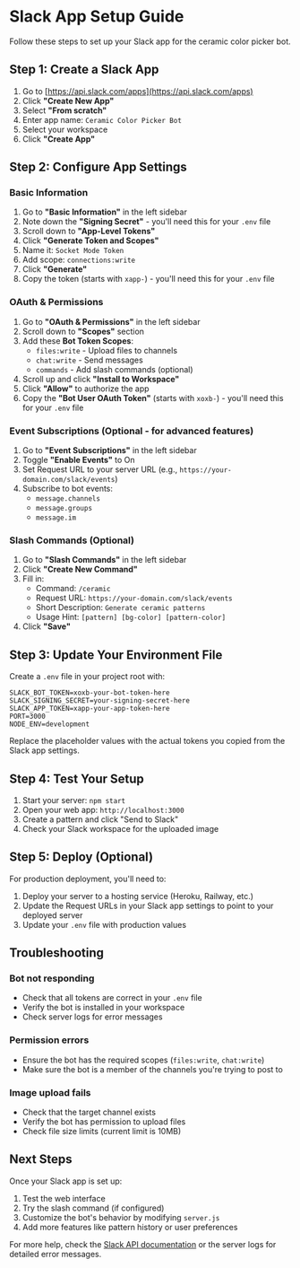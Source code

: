# Slack App Setup Guide

Follow these steps to set up your Slack app for the ceramic color picker bot.

## Step 1: Create a Slack App

1. Go to [https://api.slack.com/apps](https://api.slack.com/apps)
2. Click **"Create New App"**
3. Select **"From scratch"**
4. Enter app name: `Ceramic Color Picker Bot`
5. Select your workspace
6. Click **"Create App"**

## Step 2: Configure App Settings

### Basic Information
1. Go to **"Basic Information"** in the left sidebar
2. Note down the **"Signing Secret"** - you'll need this for your `.env` file
3. Scroll down to **"App-Level Tokens"**
4. Click **"Generate Token and Scopes"**
5. Name it: `Socket Mode Token`
6. Add scope: `connections:write`
7. Click **"Generate"**
8. Copy the token (starts with `xapp-`) - you'll need this for your `.env` file

### OAuth & Permissions
1. Go to **"OAuth & Permissions"** in the left sidebar
2. Scroll down to **"Scopes"** section
3. Add these **Bot Token Scopes**:
   - `files:write` - Upload files to channels
   - `chat:write` - Send messages
   - `commands` - Add slash commands (optional)
4. Scroll up and click **"Install to Workspace"**
5. Click **"Allow"** to authorize the app
6. Copy the **"Bot User OAuth Token"** (starts with `xoxb-`) - you'll need this for your `.env` file

### Event Subscriptions (Optional - for advanced features)
1. Go to **"Event Subscriptions"** in the left sidebar
2. Toggle **"Enable Events"** to On
3. Set Request URL to your server URL (e.g., `https://your-domain.com/slack/events`)
4. Subscribe to bot events:
   - `message.channels`
   - `message.groups`
   - `message.im`

### Slash Commands (Optional)
1. Go to **"Slash Commands"** in the left sidebar
2. Click **"Create New Command"**
3. Fill in:
   - Command: `/ceramic`
   - Request URL: `https://your-domain.com/slack/events`
   - Short Description: `Generate ceramic patterns`
   - Usage Hint: `[pattern] [bg-color] [pattern-color]`
4. Click **"Save"**

## Step 3: Update Your Environment File

Create a `.env` file in your project root with:

```env
SLACK_BOT_TOKEN=xoxb-your-bot-token-here
SLACK_SIGNING_SECRET=your-signing-secret-here
SLACK_APP_TOKEN=xapp-your-app-token-here
PORT=3000
NODE_ENV=development
```

Replace the placeholder values with the actual tokens you copied from the Slack app settings.

## Step 4: Test Your Setup

1. Start your server: `npm start`
2. Open your web app: `http://localhost:3000`
3. Create a pattern and click "Send to Slack"
4. Check your Slack workspace for the uploaded image

## Step 5: Deploy (Optional)

For production deployment, you'll need to:

1. Deploy your server to a hosting service (Heroku, Railway, etc.)
2. Update the Request URLs in your Slack app settings to point to your deployed server
3. Update your `.env` file with production values

## Troubleshooting

### Bot not responding
- Check that all tokens are correct in your `.env` file
- Verify the bot is installed in your workspace
- Check server logs for error messages

### Permission errors
- Ensure the bot has the required scopes (`files:write`, `chat:write`)
- Make sure the bot is a member of the channels you're trying to post to

### Image upload fails
- Check that the target channel exists
- Verify the bot has permission to upload files
- Check file size limits (current limit is 10MB)

## Next Steps

Once your Slack app is set up:

1. Test the web interface
2. Try the slash command (if configured)
3. Customize the bot's behavior by modifying `server.js`
4. Add more features like pattern history or user preferences

For more help, check the [Slack API documentation](https://api.slack.com/) or the server logs for detailed error messages.
